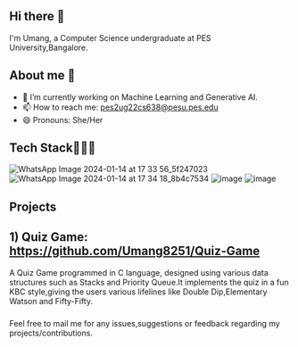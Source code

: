 ## Hi there 👋
I'm Umang, a Computer Science undergraduate at PES University,Bangalore.
<!--
**Umang8251/Umang8251** is a ✨ _special_ ✨ repository because its `README.md` (this file) appears on your GitHub profile.

Here are some ideas to get you started:
-
-->
## About me 🚀
- 🔭 I’m currently working on Machine Learning and Generative AI.
- 📫 How to reach me: pes2ug22cs638@pesu.pes.edu
- 😄 Pronouns: She/Her
 <!--
- 👯 I’m looking to collaborate on ...
- 🤔 I’m looking for help with ...
- 💬 Ask me about :
-->
## Tech Stack👩🏻‍💻

![WhatsApp Image 2024-01-14 at 17 33 56_5f247023](https://github.com/Umang8251/Umang8251/assets/119044894/c469d010-4959-473f-a0b4-f918142f906d)
![WhatsApp Image 2024-01-14 at 17 34 18_8b4c7534](https://github.com/Umang8251/Umang8251/assets/119044894/b6953776-4622-4948-9afb-7dbefdbaa282)
![image](https://github.com/Umang8251/Umang8251/assets/119044894/078480a8-d246-4f76-96ad-0321ff7822b4)
![image](https://github.com/Umang8251/Umang8251/assets/119044894/43ec28ca-f7fe-4df2-8efc-35c2f9202f1a)



## Projects

## 1) Quiz Game: https://github.com/Umang8251/Quiz-Game
A Quiz Game programmed in C language, designed using various data structures such as Stacks and Priority Queue.It implements the quiz in a fun KBC style,giving the users various lifelines like Double Dip,Elementary Watson and Fifty-Fifty.

 ### 
 Feel free to mail me for any issues,suggestions or feedback regarding my projects/contributions.
